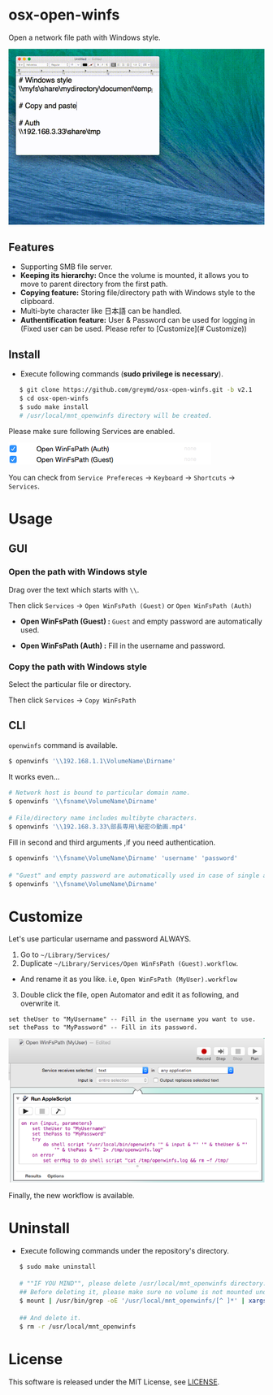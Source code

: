 # osx-open-winfs
Open a network file path with Windows style.

![animation](./img/osx-open-winfs-movie.gif)

## Features
 * Supporting SMB file server.
 * **Keeping its hierarchy:**  Once the volume is mounted, it allows you to move to parent directory from the first path.
 * **Copying feature:** Storing file/directory path with Windows style to the clipboard.
 * Multi-byte character like 日本語 can be handled.
 * **Authentification feature:** User & Password can be used for logging in (Fixed user can be used. Please refer to [Customize](# Customize))

## Install

* Execute following commands (**sudo privilege is necessary**).

```sh
   $ git clone https://github.com/greymd/osx-open-winfs.git -b v2.1
   $ cd osx-open-winfs
   $ sudo make install
   # /usr/local/mnt_openwinfs directory will be created.
```

Please make sure following Services are enabled.

![animation](./img/service-preferences.png)

You can check from `Service Prefereces` -> `Keyboard` -> `Shortcuts` -> `Services`.

# Usage

## GUI

### Open the path with Windows style

Drag over the text which starts with `\\`.

Then click `Services` -> `Open WinFsPath (Guest)` or `Open WinFsPath (Auth)`

* **Open WinFsPath (Guest) :** `Guest` and empty password are automatically used.

* **Open WinFsPath (Auth) :** Fill in the username and password.

### Copy the path with Windows style

Select the particular file or directory.

Then click `Services` -> `Copy WinFsPath`

## CLI

``openwinfs`` command is available.

```sh
$ openwinfs '\\192.168.1.1\VolumeName\Dirname'
```

It works even...

```sh
# Network host is bound to particular domain name.
$ openwinfs '\\fsname\VolumeName\Dirname'

# File/directory name includes multibyte characters.
$ openwinfs '\\192.168.3.33\部長専用\秘密の動画.mp4'
```

Fill in second and third arguments ,if you need authentication.

```sh
$ openwinfs '\\fsname\VolumeName\Dirname' 'username' 'password'

# "Guest" and empty password are automatically used in case of single argument.
$ openwinfs '\\fsname\VolumeName\Dirname'
```

# Customize
Let's use particular username and password ALWAYS.

1. Go to `~/Library/Services/`
2. Duplicate `~/Library/Services/Open WinFsPath (Guest).workflow`.
+ And rename it as you like. i.e, `Open WinFsPath (MyUser).workflow`
3. Double click the file, open Automator and edit it as following, and overwrite it.

```AppleScript
set theUser to "MyUsername" -- Fill in the username you want to use.
set thePass to "MyPassword" -- Fill in its password.
```

![animation](./img/customize.png)

Finally, the new workflow is available.

# Uninstall
* Execute following commands under the repository's directory.

```sh
   $ sudo make uninstall

   # ""IF YOU MIND"", please delete /usr/local/mnt_openwinfs directory.
   ## Before deleting it, please make sure no volume is not mounted under /usr/local/mnt_openwinfs directory.
   $ mount | /usr/bin/grep -oE '/usr/local/mnt_openwinfs/[^ ]*' | xargs -I@ umount @

   ## And delete it.
   $ rm -r /usr/local/mnt_openwinfs
```

# License
This software is released under the MIT License, see [LICENSE](./LICENSE).
